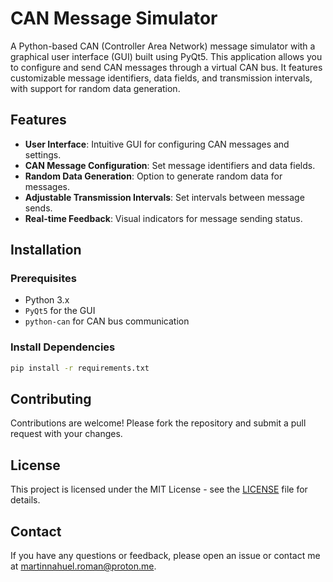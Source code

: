 # CAN Message Simulator

A Python-based CAN (Controller Area Network) message simulator with a graphical user interface (GUI) built using PyQt5. This application allows you to configure and send CAN messages through a virtual CAN bus. It features customizable message identifiers, data fields, and transmission intervals, with support for random data generation.

## Features

- **User Interface**: Intuitive GUI for configuring CAN messages and settings.
- **CAN Message Configuration**: Set message identifiers and data fields.
- **Random Data Generation**: Option to generate random data for messages.
- **Adjustable Transmission Intervals**: Set intervals between message sends.
- **Real-time Feedback**: Visual indicators for message sending status.

## Installation

### Prerequisites

- Python 3.x
- `PyQt5` for the GUI
- `python-can` for CAN bus communication

### Install Dependencies

```bash
pip install -r requirements.txt
```

## Contributing

Contributions are welcome! Please fork the repository and submit a pull request with your changes.

## License

This project is licensed under the MIT License - see the [LICENSE](LICENSE) file for details.

## Contact

If you have any questions or feedback, please open an issue or contact me at [martinnahuel.roman@proton.me](mailto:martinnahuel.roman@proton.me).
